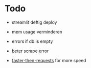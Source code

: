 # Todo

- streamlit deftig deploy
- mem usage verminderen
- errors if db is empty
- beter scrape error

- [faster-then-requests](https://github.com/juancarlospaco/faster-than-requests) for more speed
